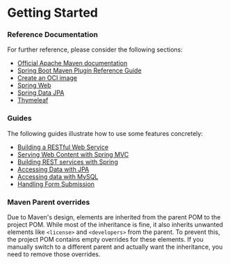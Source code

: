 # Getting Started

### Reference Documentation
For further reference, please consider the following sections:

* [Official Apache Maven documentation](https://maven.apache.org/guides/index.html)
* [Spring Boot Maven Plugin Reference Guide](https://docs.spring.io/spring-boot/4.0.0-SNAPSHOT/maven-plugin)
* [Create an OCI image](https://docs.spring.io/spring-boot/4.0.0-SNAPSHOT/maven-plugin/build-image.html)
* [Spring Web](https://docs.spring.io/spring-boot/4.0.0-SNAPSHOT/reference/web/servlet.html)
* [Spring Data JPA](https://docs.spring.io/spring-boot/4.0.0-SNAPSHOT/reference/data/sql.html#data.sql.jpa-and-spring-data)
* [Thymeleaf](https://docs.spring.io/spring-boot/4.0.0-SNAPSHOT/reference/web/servlet.html#web.servlet.spring-mvc.template-engines)

### Guides
The following guides illustrate how to use some features concretely:

* [Building a RESTful Web Service](https://spring.io/guides/gs/rest-service/)
* [Serving Web Content with Spring MVC](https://spring.io/guides/gs/serving-web-content/)
* [Building REST services with Spring](https://spring.io/guides/tutorials/rest/)
* [Accessing Data with JPA](https://spring.io/guides/gs/accessing-data-jpa/)
* [Accessing data with MySQL](https://spring.io/guides/gs/accessing-data-mysql/)
* [Handling Form Submission](https://spring.io/guides/gs/handling-form-submission/)

### Maven Parent overrides

Due to Maven's design, elements are inherited from the parent POM to the project POM.
While most of the inheritance is fine, it also inherits unwanted elements like `<license>` and `<developers>` from the parent.
To prevent this, the project POM contains empty overrides for these elements.
If you manually switch to a different parent and actually want the inheritance, you need to remove those overrides.

